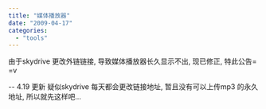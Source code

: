```yaml
---
title: "媒体播放器"
date: "2009-04-17"
categories: 
  - "tools"
---
```


由于skydrive 更改外链链接, 导致媒体播放器长久显示不出, 现已修正, 特此公告= =v

\-- 4.19 更新 疑似skydrive 每天都会更改链接地址, 暂且没有可以上传mp3 的永久地址, 所以就先这样吧...

